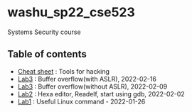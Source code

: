 # washu_sp22_cse523
Systems Security course

## Table of contents
* [Cheat sheet](https://github.com/kbckbc/washu_sp22_cse523/blob/main/cheatsheet.md) : Tools for hacking
* [Lab3](https://github.com/kbckbc/washu_sp22_cse523/blob/main/lab4.md) : Buffer overflow(with ASLR), 2022-02-16
* [Lab3](https://github.com/kbckbc/washu_sp22_cse523/blob/main/lab3.md) : Buffer overflow(without ASLR), 2022-02-09
* [Lab2](https://github.com/kbckbc/washu_sp22_cse523/blob/main/lab2.md) : Hexa editor, Readelf, start using gdb, 2022-02-02
* [Lab1](https://github.com/kbckbc/washu_sp22_cse523/blob/main/lab1.md) : Useful Linux command - 2022-01-26

